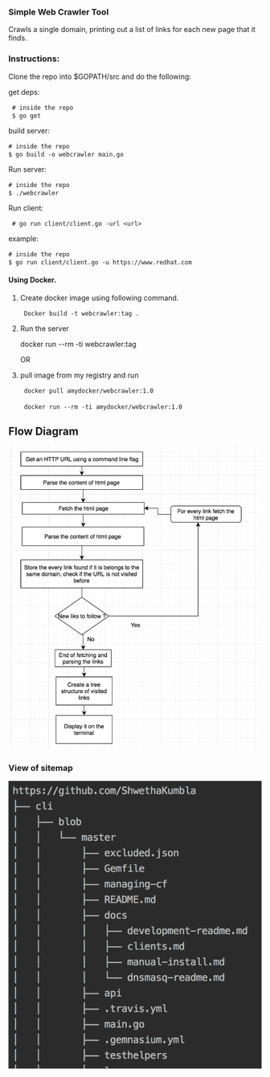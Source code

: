 
### Simple Web Crawler Tool

  Crawls a single domain, printing out a list of links for each new page that it finds.

### Instructions:

Clone the repo into $GOPATH/src and do the following:

get deps:

     # inside the repo
     $ go get 
   
build server:

    # inside the repo
    $ go build -o webcrawler main.go
   
Run server:

    # inside the repo
    $ ./webcrawler

Run client:

     # go run client/client.go -url <url>

example:

    # inside the repo
    $ go run client/client.go -u https://www.redhat.com
  

   #### Using Docker.
   1.  Create docker image using following command.
   
            Docker build -t webcrawler:tag .
   2. Run the server
   
       docker run --rm -ti webcrawler:tag
      
       OR
   1. pull image from my registry and run
   
           docker pull amydocker/webcrawler:1.0
           
           docker run --rm -ti amydocker/webcrawler:1.0


## Flow Diagram

 ![](images/flowchart_wc.png)    
 
### View of sitemap

  ![](images/result.png)
